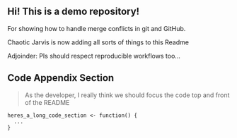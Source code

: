 ## Hi!  This is a demo repository! 

For showing how to handle merge conflicts in git and GitHub. 

Chaotic Jarvis is now adding all sorts of things to this Readme

Adjoinder:  PIs should respect reproducible workflows too...

## Code Appendix Section

> As the developer, I really think we should focus the code top 
and front of the README 

```
heres_a_long_code_section <- function() { 
  ... 
}
``` 
